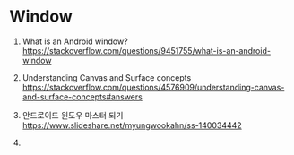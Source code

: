  # Window
 
 1. What is an Android window? <br>
 https://stackoverflow.com/questions/9451755/what-is-an-android-window
 
 
 2. Understanding Canvas and Surface concepts <br>
 https://stackoverflow.com/questions/4576909/understanding-canvas-and-surface-concepts#answers


 3. 안드로이드 윈도우 마스터 되기 <br>
 https://www.slideshare.net/myungwookahn/ss-140034442


 4. 